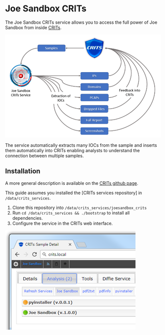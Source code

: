 # Joe Sandbox CRITs

The Joe Sandbox CRITs service allows you to access the full power of Joe Sandbox
from inside [CRITs](https://crits.github.io/).

![CRITs sends sample to Joe Sandbox which re-inserts ips, domains, screenshots, dropped files and the full report.](img/flow.png)

The service automatically extracts many IOCs from the sample and inserts them
automatically into CRITs enabling analysts to understand the connection between
multiple samples.

## Installation

A more general description is available on the [CRITs github page][guide-adding-services].

This guide assumes you installed the [CRITs services repository] in `/data/crits_services`.

1. Clone this repository into `/data/crits_services/joesandbox_crits`
2. Run `cd /data/crits_services && ./bootstrap` to install all dependencies.
3. Configure the service in the CRITs web interface.

![Joe Sandbox service button](img/service.png)


 [guide-adding-services]: https://github.com/crits/crits/wiki/Adding-services-to-CRITs
